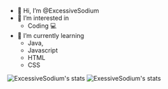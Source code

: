 - 👋 Hi, I’m @ExcessiveSodium
- 👀 I’m interested in 
  - Coding 💻
- 🌱 I’m currently learning 
  - Java,
  - Javascript
  - HTML
  - CSS

![ExcessiveSodium's stats](https://github-readme-stats.vercel.app/api/top-langs/?username=ExcessiveSodium&layout=compact&theme=radical) ![ExessiveSodium's stats](https://github-readme-stats.vercel.app/api?username=ExcessiveSodium&show_icons=true&theme=radical)
